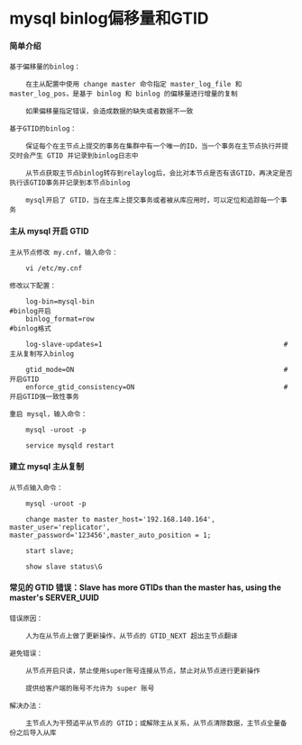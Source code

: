 
# mysql binlog偏移量和GTID

#### 简单介绍

	基于偏移量的binlog：
		
		在主从配置中使用 change master 命令指定 master_log_file 和 master_log_pos，是基于 binlog 和 binlog 的偏移量进行增量的复制
		
		如果偏移量指定错误，会造成数据的缺失或者数据不一致
	
	基于GTID的binlog：
	
		保证每个在主节点上提交的事务在集群中有一个唯一的ID，当一个事务在主节点执行并提交时会产生 GTID 并记录到binlog日志中
		
		从节点获取主节点binlog转存到relaylog后，会比对本节点是否有该GTID，再决定是否执行该GTID事务并记录到本节点binlog
		
		mysql开启了 GTID，当在主库上提交事务或者被从库应用时，可以定位和追踪每一个事务

#### 主从 mysql 开启 GTID

	主从节点修改 my.cnf，输入命令：
		
		vi /etc/my.cnf
		
	修改以下配置：
		
		log-bin=mysql-bin                                               #binlog开启
		binlog_format=row                                               #binlog格式
		
		log-slave-updates=1                                             #主从复制写入binlog
		
		gtid_mode=ON                                                    #开启GTID
		enforce_gtid_consistency=ON                                     #开启GTID强一致性事务
	
	重启 mysql，输入命令：
		
		mysql -uroot -p
		
		service mysqld restart

#### 建立 mysql 主从复制

	从节点输入命令：
	
		mysql -uroot -p
		
		change master to master_host='192.168.140.164', master_user='replicator', master_password='123456',master_auto_position = 1;
		
		start slave;
		
		show slave status\G

#### 常见的 GTID 错误：Slave has more GTIDs than the master has, using the master's SERVER_UUID

	错误原因：
	
		人为在从节点上做了更新操作，从节点的 GTID_NEXT 超出主节点翻译
	
	避免错误：
		
		从节点开启只读，禁止使用super账号连接从节点，禁止对从节点进行更新操作
		
		提供给客户端的账号不允许为 super 账号
	
	解决办法：
	
		主节点人为干预追平从节点的 GTID；或解除主从关系，从节点清除数据，主节点全量备份之后导入从库


